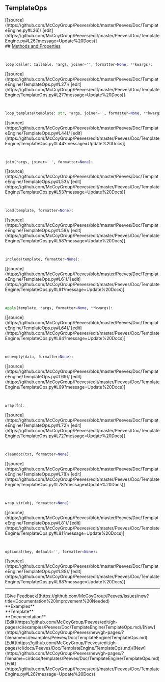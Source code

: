 ## <a id="Peeves.Doc.TemplateEngine.TemplateOps">TemplateOps</a> 

<div class="docs-source-link" markdown="1">
[[source](https://github.com/McCoyGroup/Peeves/blob/master/Peeves/Doc/TemplateEngine.py#L26)/
[edit](https://github.com/McCoyGroup/Peeves/edit/master/Peeves/Doc/TemplateEngine.py#L26?message=Update%20Docs)]
</div>









<div class="collapsible-section">
 <div class="collapsible-section collapsible-section-header" markdown="1">
## <a class="collapse-link" data-toggle="collapse" href="#methods" markdown="1"> Methods and Properties</a> <a class="float-right" data-toggle="collapse" href="#methods"><i class="fa fa-chevron-down"></i></a>
 </div>
 <div class="collapsible-section collapsible-section-body collapse " id="methods" markdown="1">
 
<a id="Peeves.Doc.TemplateEngine.TemplateOps.loop" class="docs-object-method">&nbsp;</a> 
```python
loop(caller: Callable, *args, joiner='', formatter=None, **kwargs): 
```
<div class="docs-source-link" markdown="1">
[[source](https://github.com/McCoyGroup/Peeves/blob/master/Peeves/Doc/TemplateEngine/TemplateOps.py#L27)/
[edit](https://github.com/McCoyGroup/Peeves/edit/master/Peeves/Doc/TemplateEngine/TemplateOps.py#L27?message=Update%20Docs)]
</div>


<a id="Peeves.Doc.TemplateEngine.TemplateOps.loop_template" class="docs-object-method">&nbsp;</a> 
```python
loop_template(template: str, *args, joiner='', formatter=None, **kwargs): 
```
<div class="docs-source-link" markdown="1">
[[source](https://github.com/McCoyGroup/Peeves/blob/master/Peeves/Doc/TemplateEngine/TemplateOps.py#L44)/
[edit](https://github.com/McCoyGroup/Peeves/edit/master/Peeves/Doc/TemplateEngine/TemplateOps.py#L44?message=Update%20Docs)]
</div>


<a id="Peeves.Doc.TemplateEngine.TemplateOps.join" class="docs-object-method">&nbsp;</a> 
```python
join(*args, joiner=' ', formatter=None): 
```
<div class="docs-source-link" markdown="1">
[[source](https://github.com/McCoyGroup/Peeves/blob/master/Peeves/Doc/TemplateEngine/TemplateOps.py#L53)/
[edit](https://github.com/McCoyGroup/Peeves/edit/master/Peeves/Doc/TemplateEngine/TemplateOps.py#L53?message=Update%20Docs)]
</div>


<a id="Peeves.Doc.TemplateEngine.TemplateOps.load" class="docs-object-method">&nbsp;</a> 
```python
load(template, formatter=None): 
```
<div class="docs-source-link" markdown="1">
[[source](https://github.com/McCoyGroup/Peeves/blob/master/Peeves/Doc/TemplateEngine/TemplateOps.py#L58)/
[edit](https://github.com/McCoyGroup/Peeves/edit/master/Peeves/Doc/TemplateEngine/TemplateOps.py#L58?message=Update%20Docs)]
</div>


<a id="Peeves.Doc.TemplateEngine.TemplateOps.include" class="docs-object-method">&nbsp;</a> 
```python
include(template, formatter=None): 
```
<div class="docs-source-link" markdown="1">
[[source](https://github.com/McCoyGroup/Peeves/blob/master/Peeves/Doc/TemplateEngine/TemplateOps.py#L61)/
[edit](https://github.com/McCoyGroup/Peeves/edit/master/Peeves/Doc/TemplateEngine/TemplateOps.py#L61?message=Update%20Docs)]
</div>


<a id="Peeves.Doc.TemplateEngine.TemplateOps.apply" class="docs-object-method">&nbsp;</a> 
```python
apply(template, *args, formatter=None, **kwargs): 
```
<div class="docs-source-link" markdown="1">
[[source](https://github.com/McCoyGroup/Peeves/blob/master/Peeves/Doc/TemplateEngine/TemplateOps.py#L64)/
[edit](https://github.com/McCoyGroup/Peeves/edit/master/Peeves/Doc/TemplateEngine/TemplateOps.py#L64?message=Update%20Docs)]
</div>


<a id="Peeves.Doc.TemplateEngine.TemplateOps.nonempty" class="docs-object-method">&nbsp;</a> 
```python
nonempty(data, formatter=None): 
```
<div class="docs-source-link" markdown="1">
[[source](https://github.com/McCoyGroup/Peeves/blob/master/Peeves/Doc/TemplateEngine/TemplateOps.py#L69)/
[edit](https://github.com/McCoyGroup/Peeves/edit/master/Peeves/Doc/TemplateEngine/TemplateOps.py#L69?message=Update%20Docs)]
</div>


<a id="Peeves.Doc.TemplateEngine.TemplateOps.wrap" class="docs-object-method">&nbsp;</a> 
```python
wrap(fn): 
```
<div class="docs-source-link" markdown="1">
[[source](https://github.com/McCoyGroup/Peeves/blob/master/Peeves/Doc/TemplateEngine/TemplateOps.py#L72)/
[edit](https://github.com/McCoyGroup/Peeves/edit/master/Peeves/Doc/TemplateEngine/TemplateOps.py#L72?message=Update%20Docs)]
</div>


<a id="Peeves.Doc.TemplateEngine.TemplateOps.cleandoc" class="docs-object-method">&nbsp;</a> 
```python
cleandoc(txt, formatter=None): 
```
<div class="docs-source-link" markdown="1">
[[source](https://github.com/McCoyGroup/Peeves/blob/master/Peeves/Doc/TemplateEngine/TemplateOps.py#L78)/
[edit](https://github.com/McCoyGroup/Peeves/edit/master/Peeves/Doc/TemplateEngine/TemplateOps.py#L78?message=Update%20Docs)]
</div>


<a id="Peeves.Doc.TemplateEngine.TemplateOps.wrap_str" class="docs-object-method">&nbsp;</a> 
```python
wrap_str(obj, formatter=None): 
```
<div class="docs-source-link" markdown="1">
[[source](https://github.com/McCoyGroup/Peeves/blob/master/Peeves/Doc/TemplateEngine/TemplateOps.py#L81)/
[edit](https://github.com/McCoyGroup/Peeves/edit/master/Peeves/Doc/TemplateEngine/TemplateOps.py#L81?message=Update%20Docs)]
</div>


<a id="Peeves.Doc.TemplateEngine.TemplateOps.optional" class="docs-object-method">&nbsp;</a> 
```python
optional(key, default='', formatter=None): 
```
<div class="docs-source-link" markdown="1">
[[source](https://github.com/McCoyGroup/Peeves/blob/master/Peeves/Doc/TemplateEngine/TemplateOps.py#L88)/
[edit](https://github.com/McCoyGroup/Peeves/edit/master/Peeves/Doc/TemplateEngine/TemplateOps.py#L88?message=Update%20Docs)]
</div>
 </div>
</div>











---


<div markdown="1" class="text-secondary fs-3">
<div class="container">
  <div class="row">
   <div class="col" markdown="1">
[Give Feedback](https://github.com/McCoyGroup/Peeves/issues/new?title=Documentation%20Improvement%20Needed)   
</div>
   <div class="col" markdown="1">
   
</div>
   <div class="col" markdown="1">
   
</div>
   <div class="col" markdown="1">
   
</div>
   <div class="col" markdown="1">
   
</div>
   <div class="col" markdown="1">
   
</div>
</div>
  <div class="row">
   <div class="col" markdown="1">
**Examples**   
</div>
   <div class="col" markdown="1">
**Template**   
</div>
   <div class="col" markdown="1">
**Documentation**   
</div>
</div>
  <div class="row">
   <div class="col" markdown="1">
[Edit](https://github.com/McCoyGroup/Peeves/edit/gh-pages/ci/examples/Peeves/Doc/TemplateEngine/TemplateOps.md)/[New](https://github.com/McCoyGroup/Peeves/new/gh-pages/?filename=ci/examples/Peeves/Doc/TemplateEngine/TemplateOps.md)   
</div>
   <div class="col" markdown="1">
[Edit](https://github.com/McCoyGroup/Peeves/edit/gh-pages/ci/docs/Peeves/Doc/TemplateEngine/TemplateOps.md)/[New](https://github.com/McCoyGroup/Peeves/new/gh-pages/?filename=ci/docs/templates/Peeves/Doc/TemplateEngine/TemplateOps.md)   
</div>
   <div class="col" markdown="1">
[Edit](https://github.com/McCoyGroup/Peeves/edit/master/Peeves/Doc/TemplateEngine.py#L26?message=Update%20Docs)   
</div>
</div>
</div>
</div>